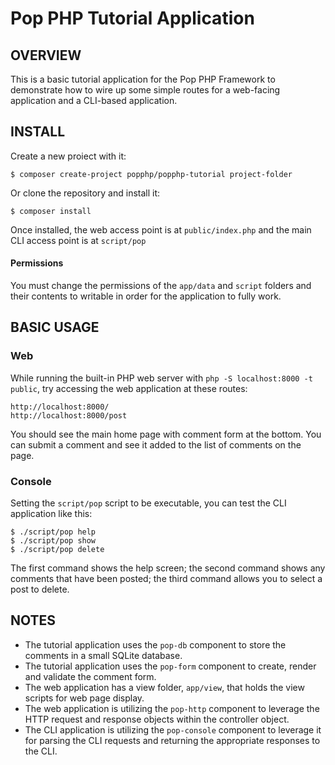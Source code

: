 Pop PHP Tutorial Application
============================

OVERVIEW
--------

This is a basic tutorial application for the Pop PHP Framework to demonstrate how to
wire up some simple routes for a web-facing application and a CLI-based application.

INSTALL
-------

Create a new proiect with it:

```console
$ composer create-project popphp/popphp-tutorial project-folder
```

Or clone the repository and install it:

```console
$ composer install
```

Once installed, the web access point is at `public/index.php` and the main
CLI access point is at `script/pop`

#### Permissions

You must change the permissions of the `app/data` and `script` folders and
their contents to writable in order for the application to fully work.

BASIC USAGE
-----------

### Web

While running the built-in PHP web server with `php -S localhost:8000 -t public`,
try accessing the web application at these routes:

    http://localhost:8000/
    http://localhost:8000/post

You should see the main home page with comment form at the bottom. You can submit
a comment and see it added to the list of comments on the page.

### Console

Setting the `script/pop` script to be executable, you can test the CLI
application like this:

```console
$ ./script/pop help
$ ./script/pop show
$ ./script/pop delete
```

The first command shows the help screen; the second command shows any comments that have
been posted; the third command allows you to select a post to delete.

NOTES
-----

* The tutorial application uses the `pop-db` component to store the comments in a small SQLite database.
* The tutorial application uses the `pop-form` component to create, render and validate the comment form.
* The web application has a view folder, `app/view`, that holds the view scripts for web page display.
* The web application is utilizing the `pop-http` component to leverage the HTTP request and
response objects within the controller object.
* The CLI application is utilizing the `pop-console` component to leverage it for parsing
the CLI requests and returning the appropriate responses to the CLI.
